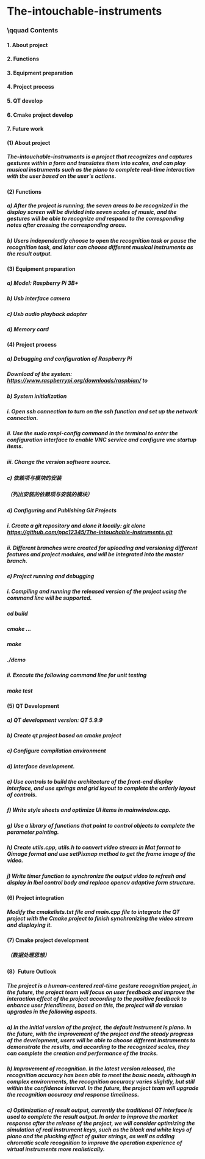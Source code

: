 # The-intouchable-instruments

### \qquad Contents
####  1. About project
####  2. Functions
####  3. Equipment preparation
####  4. Project process
####  5. QT develop
####  6. Cmake project develop
####  7. Future work





#### (1) About project
##### The-intouchable-instruments is a project that recognizes and captures gestures within a form and translates them into scales, and can play musical instruments such as the piano to complete real-time interaction with the user based on the user's actions.

#### (2) Functions
#####     a) After the project is running, the seven areas to be recognized in the display screen will be divided into seven scales of music, and the gestures will be able to recognize and respond to the corresponding notes after crossing the corresponding areas.
#####     b) Users independently choose to open the recognition task or pause the recognition task, and later can choose different musical instruments as the result output.

#### (3) Equipment preparation
#####     a) Model: Raspberry Pi 3B+
#####     b) Usb interface camera
#####     c) Usb audio playback adapter
#####     d) Memory card

#### (4) Project process
#####     a) Debugging and configuration of Raspberry Pi
#####         Download of the system: https://www.raspberrypi.org/downloads/raspbian/ to 
#####     b) System initialization
#####         i. Open ssh connection to turn on the ssh function and set up the network connection.
#####         ii. Use the sudo raspi-config command in the terminal to enter the configuration interface to enable VNC service and configure vnc startup items.
#####         iii. Change the version software source.
#####     c) 依赖项与模块的安装
#####        （列出安装的依赖项与安装的模块）
#####     d) Configuring and Publishing Git Projects
#####         i. Create a git repository and clone it locally: git clone https://github.com/ppc12345/The-intouchable-instruments.git
#####         ii. Different branches were created for uploading and versioning different features and project modules, and will be integrated into the master branch.
#####     e) Project running and debugging
#####         i. Compiling and running the released version of the project using the command line will be supported.
#####            cd build
#####            cmake ...
#####            make
#####            ./demo
#####         ii. Execute the following command line for unit testing
#####            make test

#### (5) QT Development
#####     a) QT development version: QT 5.9.9
#####     b) Create qt project based on cmake project
#####     c) Configure compilation environment
#####     d) Interface development.
#####     e) Use controls to build the architecture of the front-end display interface, and use springs and grid layout to complete the orderly layout of controls.
#####     f) Write style sheets and optimize UI items in mainwindow.cpp.
#####     g) Use a library of functions that point to control objects to complete the parameter pointing.
#####     h) Create utils.cpp, utils.h to convert video stream in Mat format to Qimage format and use setPixmap method to get the frame image of the video.
#####     j) Write timer function to synchronize the output video to refresh and display in lbel control body and replace opencv adaptive form structure.

#### (6) Project integration
#####     Modify the cmakelists.txt file and main.cpp file to integrate the QT project with the Cmake project to finish synchronizing the video stream and displaying it.

#### (7) Cmake project development
#####     （数据处理思想）

#### (8）Future Outlook
#####     The project is a human-centered real-time gesture recognition project, in the future, the project team will focus on user feedback and improve the interaction effect of the project according to the positive feedback to enhance user friendliness, based on this, the project will do version upgrades in the following aspects.
#####     a) In the initial version of the project, the default instrument is piano. In the future, with the improvement of the project and the steady progress of the development, users will be able to choose different instruments to demonstrate the results, and according to the recognized scales, they can complete the creation and performance of the tracks.
#####     b) Improvement of recognition. In the latest version released, the recognition accuracy has been able to meet the basic needs, although in complex environments, the recognition accuracy varies slightly, but still within the confidence interval. In the future, the project team will upgrade the recognition accuracy and response timeliness.
#####     c) Optimization of result output, currently the traditional QT interface is used to complete the result output. In order to improve the market response after the release of the project, we will consider optimizing the simulation of real instrument keys, such as the black and white keys of piano and the plucking effect of guitar strings, as well as adding chromatic scale recognition to improve the operation experience of virtual instruments more realistically.

